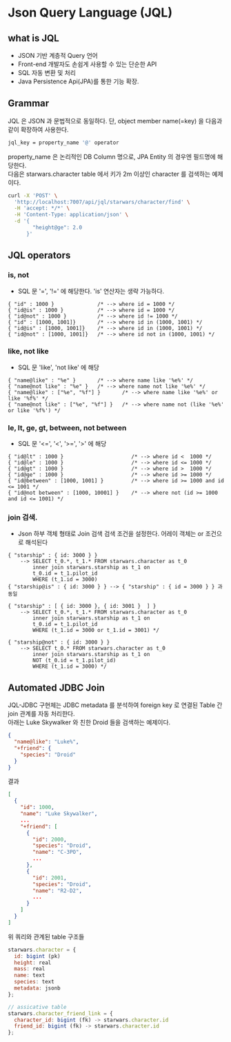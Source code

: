 # Json Query Language (JQL)

## what is JQL
* JSON 기반 계층적 Query 언어
* Front-end 개발자도 손쉽게 사용할 수 있는 단순한 API
* SQL 자동 변환 및 처리
* Java Persistence Api(JPA)를 통한 기능 확장.


## Grammar
JQL 은 JSON 과 문법적으로 동일하다. 단, object member name(=key) 을 다음과 같이 확장하여 사용한다.
```sh
jql_key = property_name '@' operator
```

property_name 은 논리적인 DB Column 명으로, JPA Entity 의 경우엔 필드명에 해당한다.<br>
다음은 starwars.character table 에서 키가 2m 이상인 character 를 검색하는 예제이다.
```sh
curl -X 'POST' \
  'http://localhost:7007/api/jql/starwars/character/find' \
  -H 'accept: */*' \
  -H 'Content-Type: application/json' \
  -d '{
        "height@ge": 2.0
      }'
```

## JQL operators
### is, not
* SQL 문 '=', '!=' 에 해당한다. 'is' 연산자는 생략 가능하다.
```
{ "id" : 1000 }              /* --> where id = 1000 */ 
{ "id@is" : 1000 }           /* --> where id = 1000 */ 
{ "id@not" : 1000 }          /* --> where id != 1000 */ 
{ "id" : [1000, 1001]}       /* --> where id in (1000, 1001) */ 
{ "id@is" : [1000, 1001]}    /* --> where id in (1000, 1001) */ 
{ "id@not" : [1000, 1001]}   /* --> where id not in (1000, 1001) */ 
```

### like, not like
* SQL 문 'like', 'not like' 에 해당
```
{ "name@like" : "%e" }       /* --> where name like '%e%' */ 
{ "name@not like" : "%e" }   /* --> where name not like '%e%' */ 
{ "name@like" : ["%e", "%f"] }       /* --> where name like '%e%' or like '%f%' */ 
{ "name@not like" : ["%e", "%f"] }   /* --> where name not (like '%e%' or like '%f%') */
```
### le, lt, ge, gt, between, not between 
* SQL 문 '<=', '<', '>=', '>' 에 해당
```
{ "id@lt" : 1000 }                      /* --> where id <  1000 */ 
{ "id@le" : 1000 }                      /* --> where id <= 1000 */ 
{ "id@gt" : 1000 }                      /* --> where id >  1000 */ 
{ "id@ge" : 1000 }                      /* --> where id >= 1000 */ 
{ "id@between" : [1000, 1001] }         /* --> where id >= 1000 and id <= 1001 */ 
{ "id@not between" : [1000, 10001] }    /* --> where not (id >= 1000 and id <= 1001) */ 
```

### join 검색.
* Json 하부 객체 형태로 Join 검색 검색 조건을 설정한다. 어레이 객체는 or 조건으로 해석된다 <br>
```
{ "starship" : { id: 3000 } }           
    --> SELECT t_0.*, t_1.* FROM starwars.character as t_0
        inner join starwars.starship as t_1 on
        t_0.id = t_1.pilot_id
        WHERE (t_1.id = 3000)
{ "starship@is" : { id: 3000 } } --> { "starship" : { id = 3000 } } 과 동일

{ "starship" : [ { id: 3000 }, { id: 3001 }  ] }           
    --> SELECT t_0.*, t_1.* FROM starwars.character as t_0
        inner join starwars.starship as t_1 on
        t_0.id = t_1.pilot_id
        WHERE (t_1.id = 3000 or t_1.id = 3001) */
                                                  
{ "starship@not" : { id: 3000 } }      
    --> SELECT t_0.* FROM starwars.character as t_0
        inner join starwars.starship as t_1 on
        NOT (t_0.id = t_1.pilot_id)
        WHERE (t_1.id = 3000) */ 
```


## Automated JDBC Join
JQL-JDBC 구현체는 JDBC metadata 를 분석하여 foreign key 로 연결된 Table 간 join 관계를 자동 처리한다.<br>
아래는 Luke Skywalker 와 친한 Droid 들을 검색하는 예제이다.<br>
```json
{
  "name@like": "Luke%",
  "+friend": {
    "species": "Droid"
  }
}
```
결과
```json
[
  {
    "id": 1000,
    "name": "Luke Skywalker",
    ...
    "+friend": [
      {
        "id": 2000,
        "species": "Droid",
        "name": "C-3PO",
        ...
      },
      {
        "id": 2001,
        "species": "Droid",
        "name": "R2-D2",
        ...
      }
    ]
  }
]
```
위 쿼리와 관계된 table 구조들 
```js
starwars.character = {
  id: bigint (pk)
  height: real
  mass: real
  name: text
  species: text
  metadata: jsonb
};

// assicative table
starwars.character_friend_link = {
  character_id: bigint (fk) -> starwars.character.id
  friend_id: bigint (fk) -> starwars.character.id
};
```
